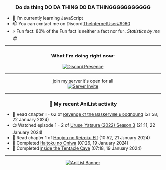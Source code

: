 <div align="center">

### Do da thing DO DA THING DO DA THINGGGGGGGGGGG
</div>

- 🌱 I’m currently learning JavaScript
- 📫 You can contact me on Discord [TheInternetUser#9060](https://discord.com/users/534117072796385300)
- ⚡ Fun fact: 80% of the Fun fact is neither a fact nor fun. _Statistics by me 😎_
<hr>

<div align="center">

### What I'm doing right now:
[![Discord Presence](https://lanyard.cnrad.dev/api/534117072796385300)](https://discord.com/users/534117072796385300)
<hr>

join my server it's open for all <br>
[![Server Invite](https://invidget.switchblade.xyz/bfYgVHxrSs)](https://discord.gg/bfYgVHxrSs)

<hr>
  
### 🌸 My recent AniList activity

</div>

<!-- ANILIST_ACTIVITY:start -->

-   📖 Read chapter 1 - 62 of [Revenge of the Baskerville Bloodhound](https://anilist.co/manga/163824) (21:58, 22 January 2024)
-   📺 Watched episode 1 - 2 of [Urusei Yatsura (2022) Season 3](https://anilist.co/anime/155645) (21:11, 22 January 2024)
-   📖 Read chapter 1 of [Houjou no Reizoku Elf](https://anilist.co/manga/112672) (10:52, 21 January 2024)
-   📖 Completed [Haitoku no Oniwa](https://anilist.co/manga/34741) (07:26, 19 January 2024)
-   📖 Completed [Inside the Tentacle Cave](https://anilist.co/manga/142839) (07:18, 19 January 2024)

<!-- ANILIST_ACTIVITY:end -->
<hr>

<div align="center">

[![AniList Banner](https://img.anili.st/User/929966)](https://anilist.co/user/TheInternetUser)

<!-- ![Profile views](https://gpvc.arturio.dev/TheInternetUse7) Since 2023-01-09 -->
<br>


</div>
